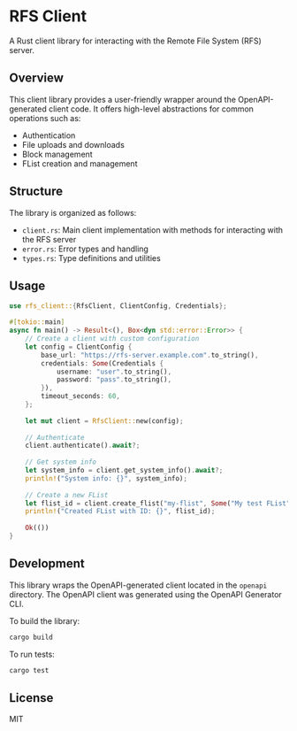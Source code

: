 # RFS Client

A Rust client library for interacting with the Remote File System (RFS) server.

## Overview

This client library provides a user-friendly wrapper around the OpenAPI-generated client code. It offers high-level abstractions for common operations such as:

- Authentication
- File uploads and downloads
- Block management
- FList creation and management

## Structure

The library is organized as follows:

- `client.rs`: Main client implementation with methods for interacting with the RFS server
- `error.rs`: Error types and handling
- `types.rs`: Type definitions and utilities

## Usage

```rust
use rfs_client::{RfsClient, ClientConfig, Credentials};

#[tokio::main]
async fn main() -> Result<(), Box<dyn std::error::Error>> {
    // Create a client with custom configuration
    let config = ClientConfig {
        base_url: "https://rfs-server.example.com".to_string(),
        credentials: Some(Credentials {
            username: "user".to_string(),
            password: "pass".to_string(),
        }),
        timeout_seconds: 60,
    };
    
    let mut client = RfsClient::new(config);
    
    // Authenticate
    client.authenticate().await?;
    
    // Get system info
    let system_info = client.get_system_info().await?;
    println!("System info: {}", system_info);
    
    // Create a new FList
    let flist_id = client.create_flist("my-flist", Some("My test FList")).await?;
    println!("Created FList with ID: {}", flist_id);
    
    Ok(())
}
```

## Development

This library wraps the OpenAPI-generated client located in the `openapi` directory. The OpenAPI client was generated using the OpenAPI Generator CLI.

To build the library:

```bash
cargo build
```

To run tests:

```bash
cargo test
```

## License

MIT
